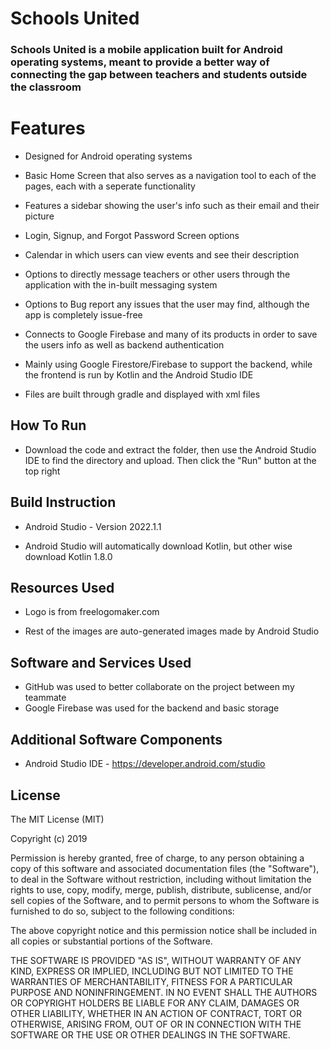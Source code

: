 # Schools United

### Schools United is a mobile application built for Android operating systems, meant to provide a better way of connecting the gap between teachers and students outside the classroom

# Features

- Designed for Android operating systems

- Basic Home Screen that also serves as a navigation tool to each of the pages, each with a seperate functionality

- Features a sidebar showing the user's info such as their email and their picture

- Login, Signup, and Forgot Password Screen options

- Calendar in which users can view events and see their description

- Options to directly message teachers or other users through the application with the in-built messaging system

- Options to Bug report any issues that the user may find, although the app is completely issue-free

- Connects to Google Firebase and many of its products in order to save the users info as well as backend authentication

- Mainly using Google Firestore/Firebase to support the backend, while the frontend is run by Kotlin and the Android Studio IDE

- Files are built through gradle and displayed with xml files

## How To Run

- Download the code and extract the folder, then use the Android Studio IDE to find the directory and upload. Then click the "Run" button at the top right

## Build Instruction

- Android Studio - Version 2022.1.1

- Android Studio will automatically download Kotlin, but other wise download Kotlin 1.8.0

## Resources Used

- Logo is from freelogomaker.com

- Rest of the images are auto-generated images made by Android Studio

## Software and Services Used

- GitHub was used to better collaborate on the project between my teammate
- Google Firebase was used for the backend and basic storage

## Additional Software Components

- Android Studio IDE - https://developer.android.com/studio

## License

The MIT License (MIT)

Copyright (c) 2019

Permission is hereby granted, free of charge, to any person obtaining a copy of this software and associated documentation files (the "Software"), to deal in the Software without restriction, including without limitation the rights to use, copy, modify, merge, publish, distribute, sublicense, and/or sell copies of the Software, and to permit persons to whom the Software is furnished to do so, subject to the following conditions:

The above copyright notice and this permission notice shall be included in all copies or substantial portions of the Software.

THE SOFTWARE IS PROVIDED "AS IS", WITHOUT WARRANTY OF ANY KIND, EXPRESS OR IMPLIED, INCLUDING BUT NOT LIMITED TO THE WARRANTIES OF MERCHANTABILITY, FITNESS FOR A PARTICULAR PURPOSE AND NONINFRINGEMENT. IN NO EVENT SHALL THE AUTHORS OR COPYRIGHT HOLDERS BE LIABLE FOR ANY CLAIM, DAMAGES OR OTHER LIABILITY, WHETHER IN AN ACTION OF CONTRACT, TORT OR OTHERWISE, ARISING FROM, OUT OF OR IN CONNECTION WITH THE SOFTWARE OR THE USE OR OTHER DEALINGS IN THE SOFTWARE.


